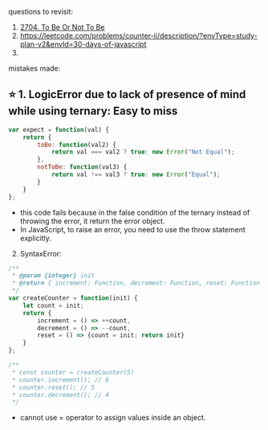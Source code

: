 questions to revisit:
1. [2704. To Be Or Not To Be](https://leetcode.com/problems/to-be-or-not-to-be/description/?envType=study-plan-v2&envId=30-days-of-javascript)
2. https://leetcode.com/problems/counter-ii/description/?envType=study-plan-v2&envId=30-days-of-javascript
3.


mistakes made:
## ⭐️ 1. LogicError due to lack of presence of mind while using ternary: Easy to miss
```js
var expect = function(val) {
    return {
        toBe: function(val2) {
            return val === val2 ? true: new Error("Not Equal");
        },
        notToBe: function(val3) {
            return val !== val3 ? true: new Error("Equal");
        }
    }
};
```
- this code fails because in the false condition of the ternary instead of throwing the error, it return the error object.
- In JavaScript, to raise an error, you need to use the throw statement explicitly.
2. SyntaxError:
```js
/**
 * @param {integer} init
 * @return { increment: Function, decrement: Function, reset: Function }
 */
var createCounter = function(init) {
    let count = init;
    return {
        increment = () => ++count,
        decrement = () => --count,
        reset = () => {count = init; return init}
    }
};

/**
 * const counter = createCounter(5)
 * counter.increment(); // 6
 * counter.reset(); // 5
 * counter.decrement(); // 4
 */
```
- cannot use = operator to assign values inside an object.
